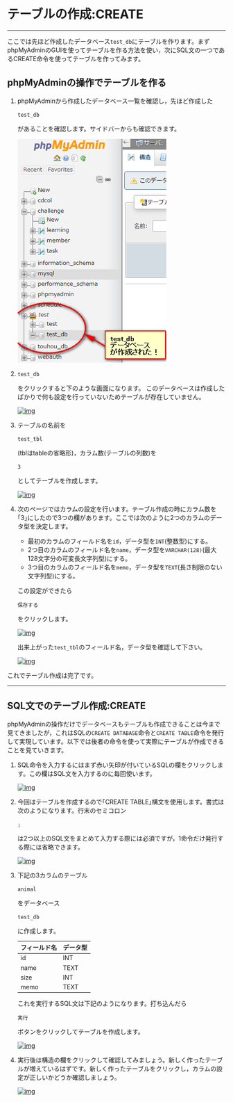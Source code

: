 # テーブルの作成:CREATE

------

ここでは先ほど作成したデータベース`test_db`にテーブルを作ります。まずphpMyAdminのGUIを使ってテーブルを作る方法を使い，次にSQL文の一つであるCREATE命令を使ってテーブルを作ってみます。

## phpMyAdminの操作でテーブルを作る

1. phpMyAdminから作成したデータベース一覧を確認し，先ほど作成した

   ```
   test_db
   ```

   があることを確認します。サイドバーからも確認できます。

   [![img](3_create_table.assets/test_db_create_sidebar.png)](http://cs-tklab.na-inet.jp/phpdb/Chapter3/fig/test_db_create_sidebar.png)

2. ```
   test_db
   ```

   をクリックすると下のような画面になります。 このデータベースは作成したばかりで何も設定を行っていないためテーブルが存在していません。

   [![img](3_create_table.assets/test_db_empty.png)](http://cs-tklab.na-inet.jp/phpdb/Chapter3/fig/test_db_empty.png)

3. テーブルの名前を

   ```
   test_tbl
   ```

   (tblはtableの省略形)，カラム数(テーブルの列数)を

   ```
   3
   ```

   としてテーブルを作成します。

   [![img](3_create_table.assets/test_db_test_tbl_create.png)](http://cs-tklab.na-inet.jp/phpdb/Chapter3/fig/test_db_test_tbl_create.png)

4. 次のページではカラムの設定を行います。テーブル作成の時にカラム数を｢3｣にしたので3つの欄があります。ここでは次のように2つのカラムのデータ型を決定します。

   * 最初のカラムのフィールド名を`id`，データ型を`INT`(整数型)にする。
   * 2つ目のカラムのフィールド名を`name`，データ型を`VARCHAR(128)`(最大128文字分の可変長文字列型)にする。
   * 3つ目のカラムのフィールド名を`memo`，データ型を`TEXT`(長さ制限のない文字列型)にする。

   この設定ができたら

   ```
   保存する
   ```

   をクリックします。

   [![img](3_create_table.assets/test_db_test_tbl_field_after.png)](http://cs-tklab.na-inet.jp/phpdb/Chapter3/fig/test_db_test_tbl_field_after.png)

   出来上がった`test_tbl`のフィールド名，データ型を確認して下さい。

   [![img](3_create_table.assets/test_db_test_tbl_field_after2.png)](http://cs-tklab.na-inet.jp/phpdb/Chapter3/fig/test_db_test_tbl_field_after2.png)

これでテーブル作成は完了です。

------

## SQL文でのテーブル作成:CREATE

phpMyAdminの操作だけでデータベースもテーブルも作成できることは今まで見てきましたが，これはSQLの`CREATE DATABASE`命令と`CREATE TABLE`命令を発行して実現しています。以下では後者の命令を使って実際にテーブルが作成できることを見ていきます。

1. SQL命令を入力するにはまず赤い矢印が付いているSQLの欄をクリックします。この欄はSQL文を入力するのに毎回使います。

   [![img](http://cs-tklab.na-inet.jp/phpdb/Chapter3/fig/test_db_sql.png)](http://cs-tklab.na-inet.jp/phpdb/Chapter3/fig/test_db_sql.png)

2. 今回はテーブルを作成するので｢CREATE TABLE｣構文を使用します。書式は次のようになります。行末のセミコロン

   ```
   ;
   ```

   は2つ以上のSQL文をまとめて入力する際には必須ですが，1命令だけ発行する際には省略できます。

   [![img](3_create_table.assets/DB3-5.PNG)](http://cs-tklab.na-inet.jp/phpdb/Chapter3/fig/DB3-5.PNG)

3. 下記の3カラムのテーブル

   ```
   animal
   ```

   をデータベース

   ```
   test_db
   ```

   に作成します。

   | フィールド名 | データ型 |
   | :----------- | :------- |
   | id           | INT      |
   | name         | TEXT     |
   | size         | INT      |
   | memo         | TEXT     |

   これを実行するSQL文は下記のようになります。打ち込んだら

   ```
   実行
   ```

   ボタンをクリックしてテーブルを作成します。

   [![img](http://cs-tklab.na-inet.jp/phpdb/Chapter3/fig/test_db_create_animal.png)](http://cs-tklab.na-inet.jp/phpdb/Chapter3/fig/test_db_create_animal.png)

4. 実行後は構造の欄をクリックして確認してみましょう。新しく作ったテーブルが増えているはずです。新しく作ったテーブルをクリックし，カラムの設定が正しいかどうか確認しましょう。

   [![img](3_create_table.assets/test_db_create_animal_test_tbl.png)](http://cs-tklab.na-inet.jp/phpdb/Chapter3/fig/test_db_create_animal_test_tbl.png)
